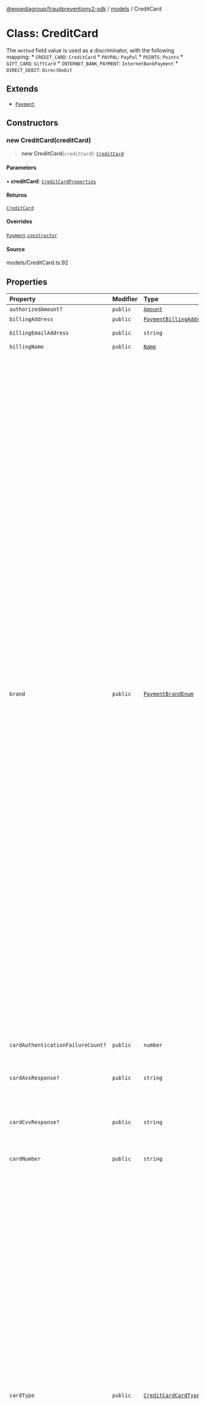 [@expediagroup/fraudpreventionv2-sdk](../../index.md) / [models](../index.md) / CreditCard

# Class: CreditCard

The `method` field value is used as a discriminator, with the following mapping: * `CREDIT_CARD`: `CreditCard` * `PAYPAL`: `PayPal` * `POINTS`: `Points` * `GIFT_CARD`: `GiftCard` * `INTERNET_BANK_PAYMENT`: `InternetBankPayment` * `DIRECT_DEBIT`: `DirectDebit`

## Extends

- [`Payment`](Payment.md)

## Constructors

### new CreditCard(creditCard)

> **new CreditCard**(`creditCard`): [`CreditCard`](CreditCard.md)

#### Parameters

• **creditCard**: [`CreditCardProperties`](../interfaces/CreditCardProperties.md)

#### Returns

[`CreditCard`](CreditCard.md)

#### Overrides

[`Payment`](Payment.md).[`constructor`](Payment.md#constructors)

#### Source

models/CreditCard.ts:92

## Properties

| Property | Modifier | Type | Description | Inherited from |
| :------ | :------ | :------ | :------ | :------ |
| `authorizedAmount?` | `public` | [`Amount`](Amount.md) | - | [`Payment`](Payment.md).`authorizedAmount` |
| `billingAddress` | `public` | [`PaymentBillingAddress`](PaymentBillingAddress.md) | - | [`Payment`](Payment.md).`billingAddress` |
| `billingEmailAddress` | `public` | `string` | Email address associated with the payment. | [`Payment`](Payment.md).`billingEmailAddress` |
| `billingName` | `public` | [`Name`](Name.md) | - | [`Payment`](Payment.md).`billingName` |
| `brand` | `public` | [`PaymentBrandEnum`](../type-aliases/PaymentBrandEnum.md) | The `brand` field value is the payment brand used for payment on this transaction. For credit card payment method ensure attributes mentioned in dictionary below are set to corresponding values only. Ensure to comply with the naming standards provided in below dictionary. For example, some Payment processors use “Japan Credit Bureau” but “JCB” should be used when calling Fraud API. Incorrect `brand` - `card_type` combination will result in data quality issues and result in degraded risk recommendation. \'brand\' is an enum value with the following mapping with CreditCard \'card_type\' attribute: *       brand                 :      card_type * ------------------------------------------------------- * `AMERICAN_EXPRESS`          : `AMERICAN_EXPRESS` * `DINERS_CLUB_INTERNATIONAL` : `DINERS_CLUB` * `BC_CARD`                   : `DINERS_CLUB` * `DISCOVER`                  : `DISCOVER` * `BC_CARD`                   : `DISCOVER` * `DINERS_CLUB_INTERNATIONAL` : `DISCOVER` * `JCB`                       : `DISCOVER` * `JCB`                       : `JCB` * `MASTER_CARD`               : `MASTER_CARD` * `MAESTRO`                   : `MASTER_CARD` * `POSTEPAY_MASTERCARD`       : `MASTER_CARD` * `SOLO`                      : `SOLO` * `SWITCH`                    : `SWITCH` * `MAESTRO`                   : `MAESTRO` * `CHINA_UNION_PAY`           : `CHINA_UNION_PAY` * `UATP`                      : `UATP` * `UATP_SUPPLY`               : `UATP` * `AIR_PLUS`                  : `UATP` * `UA_PASS_PLUS`              : `UATP` * `VISA`                      : `VISA` * `VISA_DELTA`                : `VISA` * `VISA_ELECTRON`             : `VISA` * `CARTA_SI`                  : `VISA` * `CARTE_BLEUE`               : `VISA` * `VISA_DANKORT`              : `VISA` * `POSTEPAY_VISA_ELECTRON`    : `VISA` * `PAYPAL`                    :  \'brand\' with \'Points\' payment_type is an enum value with following: * `EXPEDIA_REWARDS` * `AMEX_POINTS` * `BANK_OF_AMERICA_REWARDS` * `DISCOVER_POINTS` * `MASTER_CARD_POINTS` * `CITI_THANK_YOU_POINTS` * `MERRILL_LYNCH_REWARDS` * `WELLS_FARGO_POINTS` * `DELTA_SKY_MILES` * `UNITED_POINTS` * `DISCOVER_MILES` * `ALASKA_MILES` * `RBC_REWARDS` * `BILT_REWARDS` * `ORBUCKS` * `CHEAP_CASH` * `BONUS_PLUS` * `ULTIMATE_REWARDS`  \'brand\' with \'GiftCard\' payment_type is an enum value with following: * `GIFT_CARD`  \'brand\' with \'InternetBankPayment\' payment_type is an enum value with following: * `IBP` * `LOCAL_DEBIT_CARD` * `SOFORT` * `YANDEX` * `WEB_MONEY` * `QIWI` * `BITCOIN`  \'brand\' with \'DirectDebit\' payment_type is an enum value with following: * `ELV` * `INTER_COMPANY` * `SEPA_ELV` | [`Payment`](Payment.md).`brand` |
| `cardAuthenticationFailureCount?` | `public` | `number` | Total authentication failure count for given card. | - |
| `cardAvsResponse?` | `public` | `string` | A field used to confirm if the address provided at the time of purchase matches what the bank has on file for the Credit Card. | - |
| `cardCvvResponse?` | `public` | `string` | A field used to confirm the Card Verification Value on the Credit Card matches the Credit Card used at the time of purchase. | - |
| `cardNumber` | `public` | `string` | All the digits (unencrypted) of the credit card number associated with the payment. | - |
| `cardType` | `public` | [`CreditCardCardTypeEnum`](../type-aliases/CreditCardCardTypeEnum.md) | The \'card_type\' field value is an enum value which is associated with the payment method of the specific payment instrument. For credit card payment method ensure attributes mentioned in dictionary below are set to corresponding values only. Ensure to comply with the naming standards provided in below dictionary. For example, some Payment processors use “Japan Credit Bureau” but “JCB” should be used when calling Fraud API. Incorrect `card_type` - `brand` combination will result in data quality issues and result in degraded risk recommendation. \'card_type\' is an enum value with the following mapping with Payment `brand` attribute: *       card_type            :          brand * -------------------------------------------------------- * `AMERICAN_EXPRESS`         : `AMERICAN_EXPRESS` * `DINERS_CLUB`              : `DINERS_CLUB_INTERNATIONAL` * `DINERS_CLUB`              : `BC_CARD` * `DISCOVER`                 : `DISCOVER` * `DISCOVER`                 : `BC_CARD` * `DISCOVER`                 : `DINERS_CLUB_INTERNATIONAL` * `DISCOVER`                 : `JCB` * `JCB`                      : `JCB` * `MASTER_CARD`              : `MASTER_CARD` * `MASTER_CARD`              : `MAESTRO` * `MASTER_CARD`              : `POSTEPAY_MASTERCARD` * `SOLO`                     : `SOLO` * `SWITCH`                   : `SWITCH` * `MAESTRO`                  : `MAESTRO` * `CHINA_UNION_PAY`          : `CHINA_UNION_PAY` * `UATP`                     : `UATP` * `UATP`                     : `UATP_SUPPLY` * `UATP`                     : `AIR_PLUS` * `UATP`                     : `UA_PASS_PLUS` * `VISA`                     : `VISA` * `VISA`                     : `VISA_DELTA` * `VISA`                     : `VISA_ELECTRON` * `VISA`                     : `CARTA_SI` * `VISA`                     : `CARTE_BLEUE` * `VISA`                     : `VISA_DANKORT` * `VISA`                     : `POSTEPAY_VISA_ELECTRON` | - |
| `electronicCommerceIndicator?` | `public` | `string` | Electronic Commerce Indicator, a two or three digit number usually returned by a 3rd party payment processor in regards to the authentication used when gathering the cardholder\'s payment credentials. | - |
| `expiryDate` | `public` | `Date` | Expiration date of the credit card used for payment, in ISO-8601 date and time format `yyyy-MM-ddTHH:mm:ss.SSSZ`. | - |
| `extensions?` | `public` | `Object` | A key-value pair map to hold additional attributes. | [`Payment`](Payment.md).`extensions` |
| `merchantOrderCode?` | `public` | `string` | Reference code passed to acquiring bank at the time of payment. This code is the key ID that ties back to payments data at the payment level. | - |
| `method` | `readonly` | `"CREDIT_CARD"` | - | - |
| `operations?` | `public` | [`Operations`](Operations.md) | - | [`Payment`](Payment.md).`operations` |
| `reason?` | `public` | [`PaymentReason`](../type-aliases/PaymentReason.md) | - | [`Payment`](Payment.md).`reason` |
| `telephones` | `public` | [`Telephone`](Telephone.md)[] | Telephone(s) associated with card holder and credit card. | - |
| `threeDigitsSecureCriteria?` | `public` | [`PaymentThreeDSCriteria`](PaymentThreeDSCriteria.md) | - | [`Payment`](Payment.md).`threeDigitsSecureCriteria` |
| `verifiedAmount?` | `public` | [`Amount`](Amount.md) | - | [`Payment`](Payment.md).`verifiedAmount` |
| `virtualCreditCardFlag?` | `public` | `boolean` | A flag to indicate that the bank card being used for the charge is a virtual credit card. | - |
| `walletType?` | `public` | `string` | If a virtual/digital form of payment was used, the type of digital wallet should be specified here. Possible `wallet_type`\'s include: `Google` or `ApplePay`. | - |
